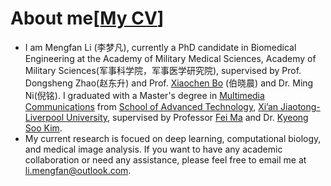 <!-- # About me [[My CV_CN](https://github.com/Luoxd1996/Luoxd1996.github.io/blob/master/files/xiangde_luo_cv.pdf)] -->
# About me[[My CV](https://github.com/Luoxd1996/Luoxd1996.github.io/blob/master/files/xiangde_luo_cv_en.pdf)]
* I am Mengfan Li (李梦凡), currently a PhD candidate in Biomedical Engineering at the Academy of Military Medical Sciences, Academy of Military Sciences(军事科学院，军事医学研究院), supervised by Prof. Dongsheng Zhao(赵东升) and Prof. [Xiaochen Bo](https://pubmed.ncbi.nlm.nih.gov/?term=Xiaochen+Bo) (伯晓晨) and Dr. Ming Ni(倪铭). I graduated with a Master's degree in [Multimedia Communications](https://www.xjtlu.edu.cn/en/study/masters/multimedia-telecommunications) from [School of Advanced Technology](https://www.xjtlu.edu.cn/en/study/departments/school-of-advanced-technology), [Xi’an Jiaotong-Liverpool University](https://www.xjtlu.edu.cn/en), supervised by Professor [Fei Ma](https://scholar.xjtlu.edu.cn/en/persons/FeiMa) and Dr. [Kyeong Soo Kim](https://scholar.xjtlu.edu.cn/en/persons/KyeongsooKim).
* My current research is focued on deep learning, computational biology, and medical image analysis. If you want to have any academic collaboration or need any assistance, please feel free to email me at [li.mengfan@outlook.com](mailto:li.mengfan@outlook.com).
  
